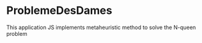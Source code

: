 # ProblemeDesDames
This application JS implements metaheuristic method to solve the N-queen problem
